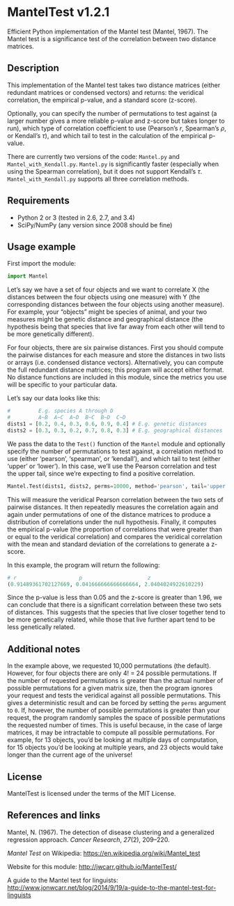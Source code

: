 MantelTest v1.2.1
=================

Efficient Python implementation of the Mantel test (Mantel, 1967). The Mantel test is a significance test of the correlation between two distance matrices.


Description
-----------

This implementation of the Mantel test takes two distance matrices (either redundant matrices or condensed vectors) and returns: the veridical correlation, the empirical p-value, and a standard score (z-score).

Optionally, you can specify the number of permutations to test against (a larger number gives a more reliable p-value and z-score but takes longer to run), which type of correlation coefficient to use (Pearson’s *r*, Spearman’s *ρ*, or Kendall’s *τ*), and which tail to test in the calculation of the empirical p-value.

There are currently two versions of the code: ```Mantel.py``` and ```Mantel_with_Kendall.py```. ```Mantel.py``` is significantly faster (especially when using the Spearman correlation), but it does not support Kendall’s *τ*. ```Mantel_with_Kendall.py``` supports all three correlation methods.


Requirements
------------

- Python 2 or 3 (tested in 2.6, 2.7, and 3.4)
- SciPy/NumPy (any version since 2008 should be fine)


Usage example
-------------

First import the module:

```python
import Mantel
```

Let’s say we have a set of four objects and we want to correlate X (the distances between the four objects using one measure) with Y (the corresponding distances between the four objects using another measure). For example, your “objects” might be species of animal, and your two measures might be genetic distance and geographical distance (the hypothesis being that species that live far away from each other will tend to be more genetically different).

For four objects, there are six pairwise distances. First you should compute the pairwise distances for each measure and store the distances in two lists or arrays (i.e. condensed distance vectors). Alternatively, you can compute the full redundant distance matrices; this program will accept either format. No distance functions are included in this module, since the metrics you use will be specific to your particular data.

Let’s say our data looks like this:

```python
#         E.g. species A through D
#         A~B  A~C  A~D  B~C  B~D  C~D
dists1 = [0.2, 0.4, 0.3, 0.6, 0.9, 0.4] # E.g. genetic distances
dists2 = [0.3, 0.3, 0.2, 0.7, 0.8, 0.3] # E.g. geographical distances
```

We pass the data to the ```Test()``` function of the ```Mantel``` module and optionally specify the number of permutations to test against, a correlation method to use (either ‘pearson’, ‘spearman’, or ‘kendall’), and which tail to test (either ‘upper’ or ‘lower’). In this case, we’ll use the Pearson correlation and test the upper tail, since we’re expecting to find a positive correlation.

```python
Mantel.Test(dists1, dists2, perms=10000, method='pearson', tail='upper')
```

This will measure the veridical Pearson correlation between the two sets of pairwise distances. It then repeatedly measures the correlation again and again under permutations of one of the distance matrices to produce a distribution of correlations under the null hypothesis. Finally, it computes the empirical p-value (the proportion of correlations that were greater than or equal to the veridical correlation) and compares the veridical correlation with the mean and standard deviation of the correlations to generate a z-score.

In this example, the program will return the following:

```python
# r                    p                     z
(0.91489361702127669, 0.041666666666666664, 2.0404024922610229)
```

Since the p-value is less than 0.05 and the z-score is greater than 1.96, we can conclude that there is a significant correlation between these two sets of distances. This suggests that the species that live closer together tend to be more genetically related, while those that live further apart tend to be less genetically related.


Additional notes
----------------

In the example above, we requested 10,000 permutations (the default). However, for four objects there are only 4! = 24 possible permutations. If the number of requested permutations is greater than the actual number of possible permutations for a given matrix size, then the program ignores your request and tests the veridical against all possible permutations. This gives a deterministic result and can be forced by setting the ```perms``` argument to ```0```. If, however, the number of possible permutations is greater than your request, the program randomly samples the space of possible permutations the requested number of times. This is useful because, in the case of large matrices, it may be intractable to compute all possible permutations. For example, for 13 objects, you’d be looking at multiple days of computation, for 15 objects you’d be looking at multiple years, and 23 objects would take longer than the current age of the universe!


License
-------

MantelTest is licensed under the terms of the MIT License.


References and links
--------------------

Mantel, N. (1967). The detection of disease clustering and a generalized regression approach. *Cancer Research*, *27*(2), 209–220.

*Mantel Test* on Wikipedia: https://en.wikipedia.org/wiki/Mantel_test

Website for this module: http://jwcarr.github.io/MantelTest/

A guide to the Mantel test for linguists: http://www.jonwcarr.net/blog/2014/9/19/a-guide-to-the-mantel-test-for-linguists
